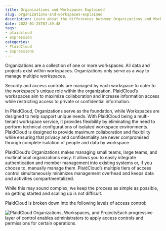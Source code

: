 ```yaml
---
title: Organizations and Workspaces Explained
slug: organizations-and-workspaces-explained
description: Learn about the differences between Organizations and Workspaces
date: 2022-01-25T07:39:48
tags:
- plaidcloud
- expression
categories:
- PlaidCloud
- Expressions
---
```



Organizations are a collection of one or more workspaces. All data and projects exist within workspaces. Organizations only serve as a way to manage multiple workspaces.



Security and access controls are managed by each workspace to cater to the workspace's unique role within the organization. PlaidCloud’s workspaces aim to maximize collaboration and increase information access while restricting access to private or confidential information.



In PlaidCloud, Organizations serve as the foundation, while Workspaces are designed to help support unique needs. With PlaidCloud being a multi-tenant workspace service, it provides flexibility by eliminating the need to perform technical configurations of isolated workspace environments. PlaidCloud is designed to provide maximum collaboration and flexibility while ensuring that privacy and confidentiality are never compromised through complete isolation of people and data by workspace.



PlaidCloud’s Organizations makes managing small teams, large teams, and multinational organizations easy. It allows you to easily integrate authentication and member management into existing systems or, if you choose to, manually manage them. PlaidCloud’s multiple tiers of access control simultaneously minimizes management overhead and keeps data and activities compartmentalized.


While this may sound complex, we keep the process as simple as possible, so getting started and scaling up is not difficult.



PlaidCloud is broken down into the following levels of access control:


![PlaidCloud Organizations, Workspaces, and Projects](https://plaidcloud.intercom-attachments-1.com/i/o/394727361/a87fd8bc7fcbc939968ea23e/b2eb0018-screen-shot-2020-05-20-at-2.34.56-pm.png)Each progressive layer of control enables administrators to apply access controls and permissions for certain operations.

